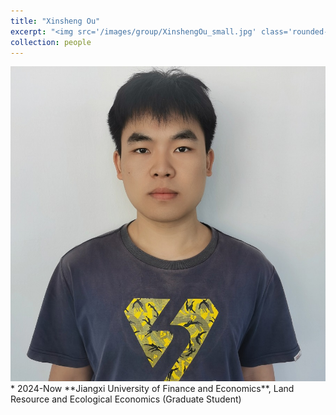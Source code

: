 ```yaml
---
title: "Xinsheng Ou"
excerpt: "<img src='/images/group/XinshengOu_small.jpg' class='rounded-corners'><br/>Graduate Student (2024)"
collection: people
---
```

<img src='/images/group/XinshengOu_small.jpg' class='rounded-corners'>
* 2024-Now **Jiangxi University of Finance and Economics**, Land Resource and Ecological Economics (Graduate Student)
